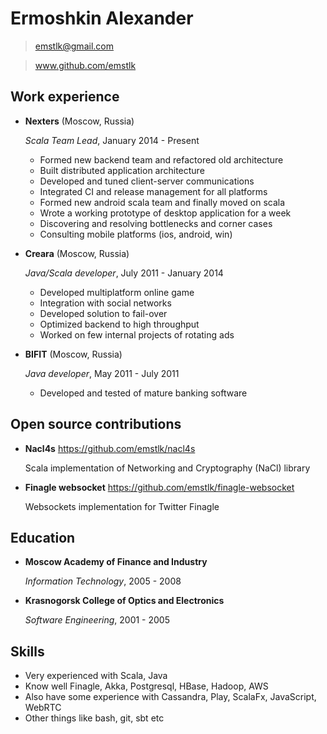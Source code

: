 Ermoshkin Alexander
===================

> emstlk@gmail.com

> www.github.com/emstlk

Work experience
---------------

* **Nexters** (Moscow, Russia)

  *Scala Team Lead*, January 2014 - Present
  
  - Formed new backend team and refactored old architecture
  - Built distributed application architecture
  - Developed and tuned client-server communications
  - Integrated CI and release management for all platforms
  - Formed new android scala team and finally moved on scala
  - Wrote a working prototype of desktop application for a week
  - Discovering and resolving bottlenecks and corner cases
  - Consulting mobile platforms (ios, android, win)
  
* **Creara** (Moscow, Russia)

  *Java/Scala developer*, July 2011 - January 2014
  
  - Developed multiplatform online game 
  - Integration with social networks 
  - Developed solution to fail-over
  - Optimized backend to high throughput
  - Worked on few internal projects of rotating ads  

* **BIFIT** (Moscow, Russia)

  *Java developer*, May 2011 - July 2011
  
  - Developed and tested of mature banking software

Open source contributions
--------------------

* **Nacl4s** https://github.com/emstlk/nacl4s

  Scala implementation of Networking and Cryptography (NaCl) library

* **Finagle websocket** https://github.com/emstlk/finagle-websocket
  
  Websockets implementation for Twitter Finagle

Education
---------

* **Moscow Academy of Finance and Industry**
  
  *Information Technology*, 2005 - 2008
  
* **Krasnogorsk College of Optics and Electronics** 

  *Software Engineering*, 2001 - 2005

Skills
------

* Very experienced with Scala, Java
* Know well Finagle, Akka, Postgresql, HBase, Hadoop, AWS
* Also have some experience with Cassandra, Play, ScalaFx, JavaScript, WebRTC
* Other things like bash, git, sbt etc

